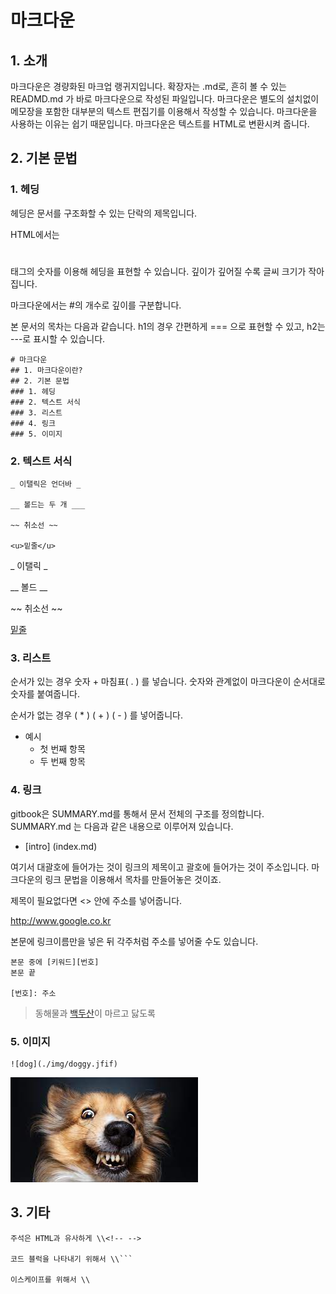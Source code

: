 # 마크다운
## 1. 소개

마크다운은 경량화된 마크업 랭귀지입니다. 확장자는 .md로, 흔히 볼 수 있는 READMD.md 가 바로 마크다운으로 작성된 파일입니다.
마크다운은 별도의 설치없이 메모장을 포함한 대부분의 텍스트 편집기를 이용해서 작성할 수 있습니다. 
마크다운을 사용하는 이유는 쉽기 때문입니다.
마크다운은 텍스트를 HTML로 변환시켜 줍니다.

## 2. 기본 문법

### 1. 헤딩

헤딩은 문서를 구조화할 수 있는 단락의 제목입니다.

HTML에서는 <h1></h1> 태그의 숫자를 이용해 헤딩을 표현할 수 있습니다. 깊이가 깊어질 수록 글씨 크기가 작아집니다.

마크다운에서는 #의 개수로 깊이를 구분합니다.

본 문서의 목차는 다음과 같습니다. h1의 경우 간편하게 === 으로 표현할 수 있고, h2는 ---로 표시할 수 있습니다.


```
# 마크다운
## 1. 마크다운이란?
## 2. 기본 문법
### 1. 헤딩
### 2. 텍스트 서식
### 3. 리스트
### 4. 링크
### 5. 이미지
```

### 2. 텍스트 서식

```
_ 이탤릭은 언더바 _

__ 볼드는 두 개 ___

~~ 취소선 ~~

<u>밑줄</u>

```

_ 이탤릭 _

__ 볼드 __

~~ 취소선 ~~

<u>밑줄</u>


### 3. 리스트

순서가 있는 경우 숫자 + 마침표( . ) 를 넣습니다. 숫자와 관계없이 마크다운이 순서대로 숫자를 붙여줍니다.

순서가 없는 경우 ( * ) ( + ) ( - ) 를 넣어줍니다.

* 예시
    + 첫 번째 항목
    + 두 번째 항목

### 4. 링크

gitbook은 SUMMARY.md를 통해서 문서 전체의 구조를 정의합니다. SUMMARY.md 는 다음과 같은 내용으로 이루어져 있습니다.

* [intro] (index.md)


여기서 대괄호에 들어가는 것이 링크의 제목이고 괄호에 들어가는 것이 주소입니다. 마크다운의 링크 문법을 이용해서 목차를 만들어놓은 것이죠.

제목이 필요없다면 <> 안에 주소를 넣어줍니다.

<http://www.google.co.kr>

본문에 링크이름만을 넣은 뒤 각주처럼 주소를 넣어줄 수도 있습니다.


```
본문 중에 [키워드][번호]
본문 끝

[번호]: 주소
```

> 동해물과 [백두산][1]이 마르고 닳도록

[1]: https://www.google.com/search?q=%EB%B0%B1%EB%91%90%EC%82%B0



### 5. 이미지

```
![dog](./img/doggy.jfif)

```
![dog](./img/doggy.jfif)


## 3. 기타


```
주석은 HTML과 유사하게 \\<!-- -->

코드 블럭을 나타내기 위해서 \\```

이스케이프를 위해서 \\

```
